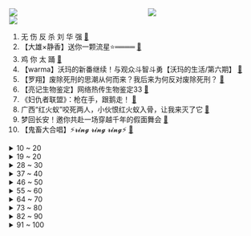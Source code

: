 <div >
	<a style="float:left;width:55%;" href = "https://github.com/anuraghazra/github-readme-stats">
	 <img src = "https://github-readme-stats.vercel.app/api?username=iuuuuuaena&theme=buefy&show_icons=true"/>
	</a>
	<a  style="float:right;width:45%" href = "https://github.com/anuraghazra/github-readme-stats">
	 <img  src="https://github-readme-stats.vercel.app/api/top-langs/?username=anuraghazra&layout=compact"/>
	</a>
	</div>

[![](https://img.shields.io/badge/jxd-@jxdgogogo.xyz-yellowgreen.svg)](https://www.jxdgogogo.xyz)<br>
1. 无 伤 反 杀 刘 华 强 [:link:](//www.bilibili.com/video/BV1qb4y1z7ve) <br>
2. 【大雄×静香】送你一颗流星⭐════ [:link:](//www.bilibili.com/video/BV1qP4y1x7v3) <br>
3. 鸡 你 太 踊 [:link:](//www.bilibili.com/video/BV1pX4y1F7As) <br>
4. 【warma】沃玛的新番继续！与观众斗智斗勇【沃玛的生活/第六期】 [:link:](//www.bilibili.com/video/BV1E64y1s7ws) <br>
5. 【罗翔】废除死刑的思潮从何而来？我后来为何反对废除死刑？ [:link:](//www.bilibili.com/video/BV1SP4y1W725) <br>
6. 【亮记生物鉴定】网络热传生物鉴定33 [:link:](//www.bilibili.com/video/BV1gM4y1K7eU) <br>
7. 《妇仇者联盟》：枪在手，跟鹅走！ [:link:](//www.bilibili.com/video/BV1Rq4y1n7CR) <br>
8. 广西“红火蚁”咬死两人，小伙恨红火蚁入骨，让我来灭了它 [:link:](//www.bilibili.com/video/BV1Hh411B7tM) <br>
9. 梦回长安！邀你共赴一场穿越千年的假面舞会 [:link:](//www.bilibili.com/video/BV1vQ4y127Yx) <br>
10. 【鬼畜大合唱】⚡𝓻𝓲𝓷𝓰 𝓻𝓲𝓷𝓰 𝓻𝓲𝓷𝓰⚡ [:link:](//www.bilibili.com/video/BV1Yy4y1L7zx) <br>
<details>
<summary>10 ~ 20</summary>

11. 《夏日友晴天》电影同名中文主题曲MV [:link:](//www.bilibili.com/video/BV1qh411B7o8) <br>
12. 反正有人看了，丢不丢人无所谓哈哈哈哈哈哈哈哈哈哈哈 [:link:](//www.bilibili.com/video/BV15b4y167ir) <br>
13. 所以说男人别碰乙女游戏 [:link:](//www.bilibili.com/video/BV16A411P7AD) <br>
14. 饮茶哥：喂！三点几咧饮茶先啦！高清原版来啦 [:link:](//www.bilibili.com/video/BV1kv411P7Ek) <br>
15. 【总结】爆肝1071集！毛利到底被扎了多少针？ [:link:](//www.bilibili.com/video/BV1Hq4y1H7kx) <br>
16. 智利的911事件是什么？【奇葩小国27】 [:link:](//www.bilibili.com/video/BV1DM4y157xY) <br>
17. 屋主人半夜被臭味惊醒，撞见小偷脱鞋行窃【阅片无数Ⅱ 14】 [:link:](//www.bilibili.com/video/BV1nq4y1H7Jv) <br>
18. 灰 原 哀丨 💘  𝑪𝒂𝒍𝒍  𝒎𝒆  𝑯𝒂𝒊𝒃𝒂𝒓𝒂  𝑨𝒊  💘 [:link:](//www.bilibili.com/video/BV1Ly4y1L7mq) <br>
19. 我终于长胡子啦！ [:link:](//www.bilibili.com/video/BV1kq4y1n7VN) <br>
</details>
<details>
<summary>19 ~ 20</summary>

20. 喂!孩子（穿越者）战争什么时候结束？，1945年5月9日...这么说我们真的挺过来了？ [:link:](//www.bilibili.com/video/BV1eQ4y127tY) <br>
21. 老爸评测提醒！这种产品正在伤害孩子们！【老爸评测】 [:link:](//www.bilibili.com/video/BV13y4y1V76j) <br>
22. 要的就是这种轮着来的感觉 [:link:](//www.bilibili.com/video/BV1P64y1q7r6) <br>
23. 真的有手就行！三个笔画教你写会衡水体！手把手保姆级教程！ [:link:](//www.bilibili.com/video/BV14q4y1n71w) <br>
24. 【原神机关棋谭】超好抄的机关棋谭挂机攻略!(8.14已更) [:link:](//www.bilibili.com/video/BV18o4y1U7c1) <br>
25. 华农兄弟：租了块荒地，准备养点东西，带大家看一下 [:link:](//www.bilibili.com/video/BV1iy4y1L7vc) <br>
26. 【TF家族】TF少年进化论-迷宫 （舞台篇） [:link:](//www.bilibili.com/video/BV14y4y1V76d) <br>
27. 纸 包 不 住 火 [:link:](//www.bilibili.com/video/BV1FU4y1n7UB) <br>
28. 当 代 青 年 消 费 现 状 2.0 [:link:](//www.bilibili.com/video/BV1ZL411E7m3) <br>
</details>
<details>
<summary>28 ~ 30</summary>

29. “死亡怒指！隔着屏幕都能感受到中国人的愤怒” [:link:](//www.bilibili.com/video/BV1sb4y1z7VA) <br>
30. 你怎么看待七夕不给男生送礼物的女生 [:link:](//www.bilibili.com/video/BV1Hh411B7su) <br>
31. 今天晚上，淘汰两个！！ [:link:](//www.bilibili.com/video/BV1Y64y1s7X8) <br>
32. 【霍尊】翻版吴秀波？人设崩塌 属实人渣 [:link:](//www.bilibili.com/video/BV12h411B737) <br>
33. 【打泥泥】这场真人秀的内容，是毁掉一个文明！ [:link:](//www.bilibili.com/video/BV1kU4y177hK) <br>
34. 【定格动画】小电视，拿捏了！ [:link:](//www.bilibili.com/video/BV1BU4y1J7MA) <br>
35. 来自老师的压迫感 [:link:](//www.bilibili.com/video/BV1p44y1y7kS) <br>
36. 对他用英雄卡组吧【水无月菌】 [:link:](//www.bilibili.com/video/BV1s3411z746) <br>
37. 新疆的盖浇面 也喂不饱我们俩猛男！ [:link:](//www.bilibili.com/video/BV19Q4y127L6) <br>
</details>
<details>
<summary>37 ~ 40</summary>

38. 当MC里的怪物是被「人类操控的」 ！？ [:link:](//www.bilibili.com/video/BV1K3411679j) <br>
39. “𝘿𝙤 𝙮𝙤𝙪 𝙡𝙞𝙠𝙚 𝙫𝙞𝙣𝙩𝙖𝙜𝙚 𝙙𝙧𝙚𝙨𝙨 ?” [:link:](//www.bilibili.com/video/BV1qP4y1x7qc) <br>
40. 零基础挑战霍元甲！ [:link:](//www.bilibili.com/video/BV1rP4y1x7hA) <br>
41. 【焦耳刑天\国产特摄】《焦耳刑天》第二集 [:link:](//www.bilibili.com/video/BV1vA411w7CP) <br>
42. 当五名玩家操控「一具身体」！ [:link:](//www.bilibili.com/video/BV1YA411P7Zv) <br>
43. 【谭sir VS 王老六】你那能叫Battle吗？ [:link:](//www.bilibili.com/video/BV1yv411P7z1) <br>
44. 当年火遍全网的童年游戏！十年前我们在玩哪些游戏？ [:link:](//www.bilibili.com/video/BV15b4y167Lx) <br>
45. 没有人前来买瓜 [:link:](//www.bilibili.com/video/BV16U4y177hT) <br>
46. 电影最TOP：美国边境内点事儿 [:link:](//www.bilibili.com/video/BV1nQ4y127kc) <br>
</details>
<details>
<summary>46 ~ 50</summary>

47. [纯干货]识别MJ药物，附自救方式 [:link:](//www.bilibili.com/video/BV1Xq4y1Q7Le) <br>
48. 看到最后，保证你升职加薪（三） [:link:](//www.bilibili.com/video/BV1dv411P7mN) <br>
49. 嘿！撞～撞～撞～小鹿乱撞(｡ ˇ‸ˇ ｡) [:link:](//www.bilibili.com/video/BV1gv411T7C9) <br>
50. 《仅 粉 丝 可 见 的 支 持》：为了偶像与世界为敌。 [:link:](//www.bilibili.com/video/BV1Hy4y1V7uG) <br>
51. 无伤速通下路！LOL魔教邪术:采阴补阳蛤蟆功！【有点骚套路】 [:link:](//www.bilibili.com/video/BV1pL411J7zg) <br>
52. 老给我出难题 [:link:](//www.bilibili.com/video/BV1Nb4y167nN) <br>
53. 漠叔下海拍片，科普水中各种死法 [:link:](//www.bilibili.com/video/BV1564y1q7m6) <br>
54. 送你一场流星雨💫【4KHDR】 [:link:](//www.bilibili.com/video/BV13g411j7Ys) <br>
55. 【原神剧场】出击，提瓦特女仆团！ [:link:](//www.bilibili.com/video/BV1hy4y1L7pS) <br>
</details>
<details>
<summary>55 ~ 60</summary>

56. 【短的发布会】听军一席话如听一席话，小米MIX首发骁龙888Plus [:link:](//www.bilibili.com/video/BV1JM4y1L725) <br>
57. 大家好，我是日本声优梶裕贵，我来B站啦！希望大家可以在我的频道享受快乐！ [:link:](//www.bilibili.com/video/BV1iP4y1W73u) <br>
58. 【进击的巨人】爆肝80天 手绘400张，利威尔VS肯尼 挑战人类极限的战斗场面！ [:link:](//www.bilibili.com/video/BV1KM4y1K7Pf) <br>
59. 《原神》拾枝杂谈-「早柚：滚滚风轮」 [:link:](//www.bilibili.com/video/BV1UL411E7ox) <br>
60. 你搁这儿搁这儿呢 [:link:](//www.bilibili.com/video/BV1oo4y1m7ZK) <br>
61. 【原神】狼王：为什么你的早柚声音不一样啊！！ [:link:](//www.bilibili.com/video/BV11h411B7G5) <br>
62. 乌合麒麟新画，美国家庭平平无奇的一夜，到底有多惨？【毒舌的南瓜】 [:link:](//www.bilibili.com/video/BV16U4y177Nu) <br>
63. 有钱有审美的人能把房子装修成什么样？进去一看我惊呆了 [:link:](//www.bilibili.com/video/BV1RQ4y127T4) <br>
64. 无脸羊差点中暑了 [:link:](//www.bilibili.com/video/BV1gL4y1e75b) <br>
</details>
<details>
<summary>64 ~ 70</summary>

65. 战史奇迹！血战24天，打出中国的军威！【木鱼微剧场】《上甘岭》 [:link:](//www.bilibili.com/video/BV1FL4y1e7Ss) <br>
66. 【暴走大事件第八季】14 奥运健儿变身“凡尔赛”大师，“演技”补习班开课拯救小鲜肉（蓝） [:link:](//www.bilibili.com/video/BV15v411T7yH) <br>
67. 张全蛋进军教育行业，课外培训机构迎来新的机遇！ [:link:](//www.bilibili.com/video/BV1Ny4y1L7N8) <br>
68. 至今无人超越，这才是真正的爆款神剧！现象级韩剧《孤单又灿烂的神：鬼怪 》大结局 [:link:](//www.bilibili.com/video/BV1GL4y1e79Z) <br>
69. 当时我正在睡觉！老师突然上门检查作业 [:link:](//www.bilibili.com/video/BV1hA411P7v2) <br>
70. 【井上正大GGE】东映姥爷竟然寄来这些东西 [:link:](//www.bilibili.com/video/BV1tL4y1e784) <br>
71. 阿里巴巴又出事！服从性测试？别！他们只想把你变成奴隶！ [:link:](//www.bilibili.com/video/BV1HM4y157iM) <br>
72. 当你不攻击人就会「原地爆炸」 ！？ [:link:](//www.bilibili.com/video/BV1dA411w7Lr) <br>
73. 这该死的胜负欲（doge [:link:](//www.bilibili.com/video/BV1Yf4y1V7SZ) <br>
</details>
<details>
<summary>73 ~ 80</summary>

74. 黄皮外星人，高质量大师课 [:link:](//www.bilibili.com/video/BV1A341167Jx) <br>
75. 美国暴力游戏竟让我看清人性丑恶 [:link:](//www.bilibili.com/video/BV1L64y1q75z) <br>
76. 【部落冲突】爆肝n天，手摆365帧（365个阵型）完美还原蔡徐坤打篮球，鸡你太美~ [:link:](//www.bilibili.com/video/BV1wL411J7Cj) <br>
77. 刚柔并济，震撼开场！《七夕奇妙游》节目《龙门金刚》来啦！ [:link:](//www.bilibili.com/video/BV1zg411j7uz) <br>
78. 全网首发 4K修复《2008年北京奥运会开幕式》文艺演出及点火仪式 [:link:](//www.bilibili.com/video/BV1ov411P7AB) <br>
79. 大哥你是了解我的【原神名场面】 [:link:](//www.bilibili.com/video/BV19A411P7Jn) <br>
80. Van Darkholme 实现100万粉丝的心愿 感谢大家对我的支持! [:link:](//www.bilibili.com/video/BV1M64y1q7iy) <br>
81. 四川土味疫苗广告？我当场哈哈哈哈哈 [:link:](//www.bilibili.com/video/BV1yo4y1S7Yf) <br>
82. 安装杀毒软件后电脑长了个植物大战僵尸？玩了之后我彻底自闭了！ [:link:](//www.bilibili.com/video/BV1FL411H7gw) <br>
</details>
<details>
<summary>82 ~ 90</summary>

83. 我红了，是把女友亲手送进 监 狱 的时候了！ [:link:](//www.bilibili.com/video/BV1CA411w7dK) <br>
84. 加拿大毒贩判处死刑！美加法德澳：222千克冰毒也不能死刑呀~ [:link:](//www.bilibili.com/video/BV1Pq4y1M7ky) <br>
85. 【迷瞪】拆个4600块钱的鞋柜，这样的家具可不兴买啊 [:link:](//www.bilibili.com/video/BV1Rb4y1U75i) <br>
86. 雷 神 特 供 版 [:link:](//www.bilibili.com/video/BV1Sg411L7LU) <br>
87. 3位UP住流落荒岛！开启为时7天的求生之路！ [:link:](//www.bilibili.com/video/BV1X3411z7B4) <br>
88. 油 田 争 夺 战 [:link:](//www.bilibili.com/video/BV1df4y1V7eY) <br>
89. 【原神日常】#9  夏天！烟花！温泉！ [:link:](//www.bilibili.com/video/BV18f4y1V7pN) <br>
90. 央视鹊桥仙重现长安七夕范儿 [:link:](//www.bilibili.com/video/BV1TL411J7W2) <br>
91. 这就是巅峰赛的魅力嘛？ [:link:](//www.bilibili.com/video/BV1wL4y1e7ji) <br>
</details>
<details>
<summary>91 ~ 100</summary>

92. 拼夕夕里5块钱1个的“大肘子”，真的能吃吗？ [:link:](//www.bilibili.com/video/BV18y4y1V7ar) <br>
93. 田一名 给我一首歌的时间 高质量唱将 [:link:](//www.bilibili.com/video/BV1ob4y1z7Lx) <br>
94. 【散人】网络破案！极限反转！恐怖的甜蜜之家（共2P） [:link:](//www.bilibili.com/video/BV1XQ4y127KM) <br>
95. 【明日方舟】“多索雷斯假日”DH-高难关卡平民低配攻略！阵容平民+低练度+语音详解的愉悦攻略！《明日方舟》|魔法Zc目录 [:link:](//www.bilibili.com/video/BV1Qq4y1D7rU) <br>
96. ⚡人类高质量运动员⚡ [:link:](//www.bilibili.com/video/BV1qf4y1V7YU) <br>
97. 《去 世 小 神 机》 [:link:](//www.bilibili.com/video/BV1HA411P7UQ) <br>
98. 全网首吃新品种，蒲氏查氏蟹，冰镇后感觉整个夏天都凉快了 [:link:](//www.bilibili.com/video/BV1Kg411j74v) <br>
99. 「小白」小米MIX 4深测：不完美 但在追求完美！ [:link:](//www.bilibili.com/video/BV17y4y1L7U3) <br>
100. 在人人戴花的村庄 我找到了美的定义 无关外貌与年龄 [:link:](//www.bilibili.com/video/BV1Nq4y1Q7BR) <br>
</details>
